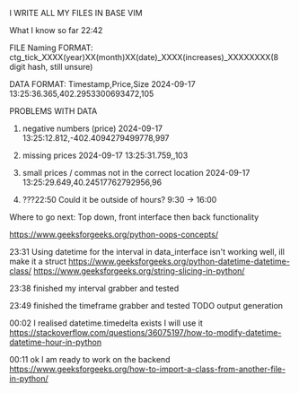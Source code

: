 I WRITE ALL MY FILES IN BASE VIM

What I know so far 22:42

FILE Naming FORMAT:
ctg_tick_XXXX(year)XX(month)XX(date)_XXXX(increases)_XXXXXXXX(8 digit hash, still unsure)

DATA FORMAT:
Timestamp,Price,Size
2024-09-17 13:25:36.365,402.2953300693472,105

PROBLEMS WITH DATA
1. negative numbers (price)
2024-09-17 13:25:12.812,-402.4094279499778,997

2. missing prices
2024-09-17 13:25:31.759,,103

3. small prices / commas not in the correct location
2024-09-17 13:25:29.649,40.24517762792956,96

4. ???22:50 Could it be outside of hours? 9:30 -> 16:00

Where to go next:
Top down, front interface then back functionality

https://www.geeksforgeeks.org/python-oops-concepts/

23:31
Using datetime for the interval in data_interface isn't working well, ill make it a struct
https://www.geeksforgeeks.org/python-datetime-datetime-class/
https://www.geeksforgeeks.org/string-slicing-in-python/

23:38
finished my interval grabber
and tested

23:49
finished the timeframe grabber
and tested
TODO output generation

00:02
I realised datetime.timedelta exists
I will use it
https://stackoverflow.com/questions/36075197/how-to-modify-datetime-datetime-hour-in-python

00:11
ok I am ready to work on the backend
https://www.geeksforgeeks.org/how-to-import-a-class-from-another-file-in-python/
